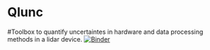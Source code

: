 # Qlunc

#Toolbox to quantify uncertaintes in hardware and data processing methods in a lidar device.
[![Binder](https://mybinder.org/badge_logo.svg)](https://mybinder.org/v2/gh/PacoCosta/Qlunc/HEAD)
